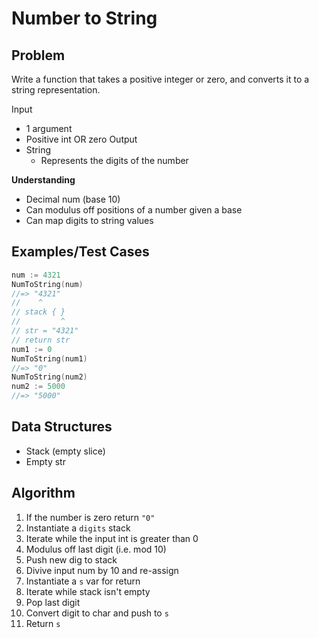 # Number to String

## Problem

Write a function that takes a positive integer or zero, and converts it to a string representation.

Input
- 1 argument
- Positive int OR zero
Output
- String
  - Represents the digits of the number

__Understanding__

- Decimal num (base 10)
- Can modulus off positions of a number given a base
- Can map digits to string values

## Examples/Test Cases

```go
num := 4321
NumToString(num)
//=> "4321"
//    ^
// stack { }
//         ^
// str = "4321"
// return str
num1 := 0
NumToString(num1)
//=> "0"
NumToString(num2)
num2 := 5000
//=> "5000"
```

## Data Structures

- Stack (empty slice)
- Empty str

## Algorithm

1. If the number is zero return `"0"`
1. Instantiate a `digits` stack
1. Iterate while the input int is greater than 0
1.   Modulus off last digit (i.e. mod 10)
1.   Push new dig to stack
1.   Divive input num by 10 and re-assign
1. Instantiate a `s` var for return
1. Iterate while stack isn't empty
1.   Pop last digit
1.   Convert digit to char and push to `s`
1. Return `s`
